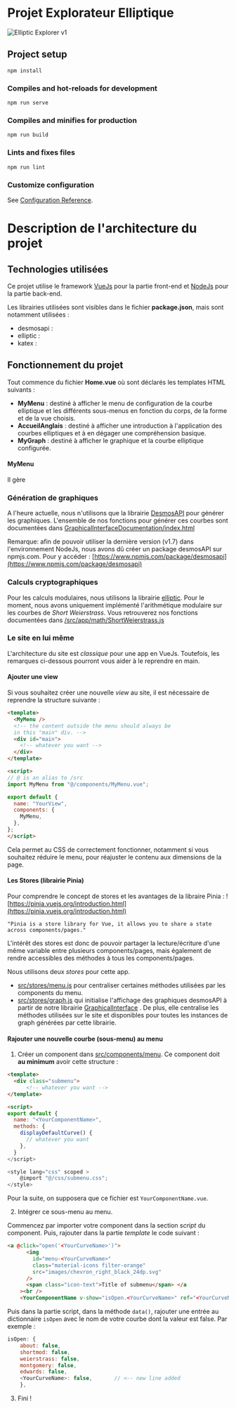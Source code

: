 # Projet Explorateur Elliptique

![Elliptic Explorer v1](https://i.imgur.com/vnKWUWQ.gif)

## Project setup
```
npm install
```

### Compiles and hot-reloads for development
```
npm run serve
```

### Compiles and minifies for production
```
npm run build
```

### Lints and fixes files
```
npm run lint
```

### Customize configuration
See [Configuration Reference](https://cli.vuejs.org/config/).

 
# Description de l'architecture du projet

## Technologies utilisées

Ce projet utilise le framework [VueJs](https://vuejs.org/) pour la partie front-end et [NodeJs](https://nodejs.org/en/) pour la partie back-end.

Les librairies utilisées sont visibles dans le fichier **package.json**, mais sont notamment utilisées : 
- desmosapi : 
- elliptic : 
- katex :

## Fonctionnement du projet 

Tout commence du fichier **Home.vue** où sont déclarés les templates HTML suivants : 
- **MyMenu** : destiné à afficher le menu de configuration de la courbe elliptique et les différents sous-menus en fonction du corps, de la forme et de la vue choisis.
- **AccueilAnglais** : destiné à afficher une introduction à l'application des courbes elliptiques et à en dégager une compréhension basique.
-  **MyGraph** : destiné à afficher le graphique et la courbe elliptique configurée.

#### MyMenu

Il gère 


### Génération de graphiques

A l'heure actuelle, nous n'utilisons que la librairie [DesmosAPI](https://www.desmos.com/api/v1.7/docs/index.html) pour générer les graphiques.
L'ensemble de nos fonctions pour générer ces courbes sont documentées dans [GraphicalInterfaceDocumentation/index.html](https://github.com/DanielArian/elliptic-explorer/blob/main/GraphicalInterfaceDocumentation/index.html)

Remarque: afin de pouvoir utiliser la dernière version (v1.7) dans l'environnement NodeJs, nous avons dû créer un package desmosAPI
sur npmjs.com. Pour y accéder : [https://www.npmjs.com/package/desmosapi](https://www.npmjs.com/package/desmosapi)

### Calculs cryptographiques

Pour les calculs modulaires, nous utilisons la librairie [elliptic](https://github.com/indutny/elliptic).
Pour le moment, nous avons uniquement implémenté l'arithmétique modulaire sur les courbes de *Short Weierstrass*.
Vous retrouverez nos fonctions documentées dans [/src/app/math/ShortWeierstrass.js](https://github.com/DanielArian/elliptic-explorer/blob/main/src/app/math/ShortWeierstrass.js)

### Le site en lui même

L'architecture du site est *classique* pour une app en VueJs.
Toutefois, les remarques ci-dessous pourront vous aider à le reprendre en main.

#### Ajouter une view

Si vous souhaitez créer une nouvelle *view* au site, il est nécessaire de reprendre la structure
suivante :

```html
<template>
  <MyMenu />
  <!-- the content outside the menu should always be
  in this "main" div. -->
  <div id="main">
    <!-- whatever you want -->
  </div>
</template>

<script>
// @ is an alias to /src
import MyMenu from "@/components/MyMenu.vue";

export default {
  name: "YourView",
  components: {
    MyMenu,
  },
};
</script>
```

Cela permet au CSS de correctement fonctionner, notamment si vous souhaitez réduire
le menu, pour réajuster le contenu aux dimensions de la page.

#### Les Stores (librairie Pinia)

Pour comprendre le concept de stores et les avantages de la libraire Pinia : 
![https://pinia.vuejs.org/introduction.html](https://pinia.vuejs.org/introduction.html)

`"Pinia is a store library for Vue, it allows you to share a state across components/pages."`

L'intérêt des stores est donc de pouvoir partager la lecture/écriture d'une même variable entre plusieurs components/pages, mais également de rendre accessibles des méthodes à tous les components/pages.

Nous utilisons deux *stores* pour cette app. 

- [src/stores/menu.js](https://github.com/DanielArian/elliptic-explorer/blob/main/src/stores/menu.js) pour centraliser certaines méthodes utilisées par les components du menu.
- [src/stores/graph.js](https://github.com/DanielArian/elliptic-explorer/blob/main/src/stores/graph.js) qui initialise l'affichage des graphiques desmosAPI à partir de notre librairie 
[GraphicalInterface](https://github.com/DanielArian/elliptic-explorer/tree/main/src/app/graph) .
De plus, elle centralise les méthodes utilisées sur le site et disponibles pour toutes les 
instances de graph générées par cette librairie. 

#### Rajouter une nouvelle courbe (sous-menu) au menu

1. Créer un component dans [src/components/menu](https://github.com/DanielArian/elliptic-explorer/tree/main/src/components/menu). Ce component doit **au minimum** avoir cette structure :

```html
<template>
  <div class="submenu">
      <!-- whatever you want -->
</template>

<script>
export default {
  name: "<YourComponentName>",
  methods: {
    displayDefaultCurve() {
      // whatever you want
    },
  }
</script>

<style lang="css" scoped >
    @import "@/css/submenu.css";
</style>
```

Pour la suite, on supposera que ce fichier est `YourComponentName.vue`.

2. Intégrer ce sous-menu au menu. 

Commencez par importer votre component dans la section *script* du component. Puis, rajouter dans
la partie *template* le code suivant :

```html
<a @click="open('<YourCurveName>')">
      <img
        id="menu-<YourCurveName>"
        class="material-icons filter-orange"
        src="images/chevron_right_black_24dp.svg"
      />
      <span class="icon-text">Title of submenu</span> </a
    ><br />
    <YourComponentName v-show="isOpen.<YourCurveName>" ref="<YourCurveName>" />
```

Puis dans la partie script, dans la méthode `data()`, rajouter une entrée au dictionnaire
`isOpen` avec le nom de votre courbe dont la valeur est false. Par exemple :

```js
isOpen: {
    about: false,
    shortmod: false,
    weierstrass: false,
    montgomery: false,
    edwards: false,
    <YourCurveName>: false,       // <-- new line added
    },
```

3. Fini !
